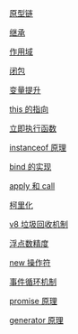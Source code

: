 [原型链](https://github.com/mqyqingfeng/Blog/issues/2)

[继承](https://github.com/mqyqingfeng/Blog/issues/16)

[作用域](https://github.com/mqyqingfeng/Blog/issues/6)

[闭包]()

[变量提升](https://github.com/mqyqingfeng/Blog/issues/4)

[this 的指向]()

[立即执行函数]()

[instanceof 原理]()

[bind 的实现]()

[apply 和 call]()

[柯里化]()

[v8 垃圾回收机制]()

[浮点数精度]()

[new 操作符]()

[事件循环机制]()

[promise 原理]()

[generator 原理]()
